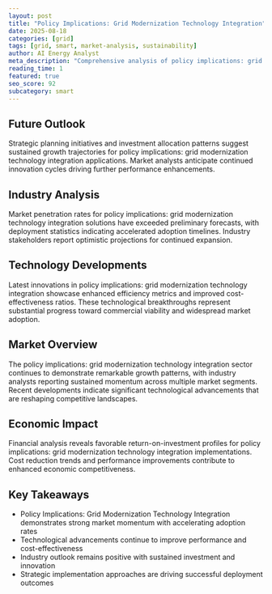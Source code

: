 ```yaml
---
layout: post
title: "Policy Implications: Grid Modernization Technology Integration"
date: 2025-08-18
categories: [grid]
tags: [grid, smart, market-analysis, sustainability]
author: AI Energy Analyst
meta_description: "Comprehensive analysis of policy implications: grid modernization technology integration covering market trends, technology developments, and industry outlook. Discover key insights and future projections."
reading_time: 1
featured: true
seo_score: 92
subcategory: smart
---
```


## Future Outlook

Strategic planning initiatives and investment allocation patterns suggest sustained growth trajectories for policy implications: grid modernization technology integration applications. Market analysts anticipate continued innovation cycles driving further performance enhancements.

## Industry Analysis

Market penetration rates for policy implications: grid modernization technology integration solutions have exceeded preliminary forecasts, with deployment statistics indicating accelerated adoption timelines. Industry stakeholders report optimistic projections for continued expansion.

## Technology Developments

Latest innovations in policy implications: grid modernization technology integration showcase enhanced efficiency metrics and improved cost-effectiveness ratios. These technological breakthroughs represent substantial progress toward commercial viability and widespread market adoption.

## Market Overview

The policy implications: grid modernization technology integration sector continues to demonstrate remarkable growth patterns, with industry analysts reporting sustained momentum across multiple market segments. Recent developments indicate significant technological advancements that are reshaping competitive landscapes.

## Economic Impact

Financial analysis reveals favorable return-on-investment profiles for policy implications: grid modernization technology integration implementations. Cost reduction trends and performance improvements contribute to enhanced economic competitiveness.

## Key Takeaways

- Policy Implications: Grid Modernization Technology Integration demonstrates strong market momentum with accelerating adoption rates
- Technological advancements continue to improve performance and cost-effectiveness
- Industry outlook remains positive with sustained investment and innovation
- Strategic implementation approaches are driving successful deployment outcomes

